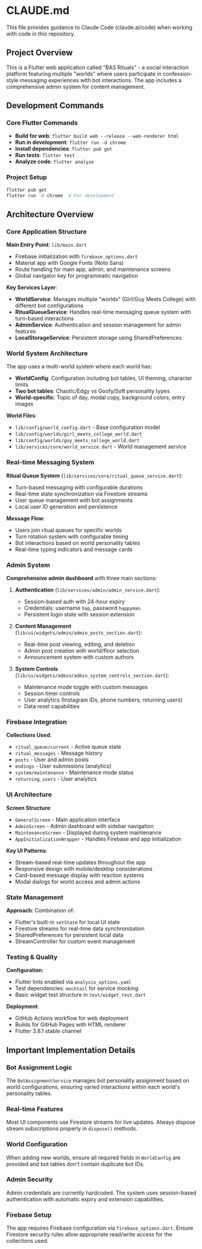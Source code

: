 # CLAUDE.md

This file provides guidance to Claude Code (claude.ai/code) when working with code in this repository.

## Project Overview

This is a Flutter web application called "BAS Rituals" - a social interaction platform featuring multiple "worlds" where users participate in confession-style messaging experiences with bot interactions. The app includes a comprehensive admin system for content management.

## Development Commands

### Core Flutter Commands
- **Build for web**: `flutter build web --release --web-renderer html`
- **Run in development**: `flutter run -d chrome`
- **Install dependencies**: `flutter pub get`
- **Run tests**: `flutter test`
- **Analyze code**: `flutter analyze`

### Project Setup
```bash
flutter pub get
flutter run -d chrome  # For development
```

## Architecture Overview

### Core Application Structure

**Main Entry Point**: `lib/main.dart`
- Firebase initialization with `firebase_options.dart`
- Material app with Google Fonts (Noto Sans)
- Route handling for main app, admin, and maintenance screens
- Global navigator key for programmatic navigation

**Key Services Layer**:
- **WorldService**: Manages multiple "worlds" (Girl/Guy Meets College) with different bot configurations
- **RitualQueueService**: Handles real-time messaging queue system with turn-based interactions
- **AdminService**: Authentication and session management for admin features
- **LocalStorageService**: Persistent storage using SharedPreferences

### World System Architecture

The app uses a multi-world system where each world has:
- **WorldConfig**: Configuration including bot tables, UI theming, character limits
- **Two bot tables**: Chaotic/Edgy vs Goofy/Soft personality types
- **World-specific**: Topic of day, modal copy, background colors, entry images

**World Files**:
- `lib/config/world_config.dart` - Base configuration model
- `lib/config/worlds/girl_meets_college_world.dart`
- `lib/config/worlds/guy_meets_college_world.dart`
- `lib/services/core/world_service.dart` - World management service

### Real-time Messaging System

**Ritual Queue System** (`lib/services/core/ritual_queue_service.dart`):
- Turn-based messaging with configurable durations
- Real-time state synchronization via Firestore streams
- User queue management with bot assignments
- Local user ID generation and persistence

**Message Flow**:
- Users join ritual queues for specific worlds
- Turn rotation system with configurable timing
- Bot interactions based on world personality tables
- Real-time typing indicators and message cards

### Admin System

**Comprehensive admin dashboard** with three main sections:

1. **Authentication** (`lib/services/admin/admin_service.dart`):
   - Session-based auth with 24-hour expiry
   - Credentials: username `hap`, password `happyman`
   - Persistent login state with session extension

2. **Content Management** (`lib/ui/widgets/admin/admin_posts_section.dart`):
   - Real-time post viewing, editing, and deletion
   - Admin post creation with world/floor selection
   - Announcement system with custom authors

3. **System Controls** (`lib/ui/widgets/admin/admin_system_controls_section.dart`):
   - Maintenance mode toggle with custom messages
   - Session timer controls
   - User analytics (Instagram IDs, phone numbers, returning users)
   - Data reset capabilities

### Firebase Integration

**Collections Used**:
- `ritual_queue/current` - Active queue state
- `ritual_messages` - Message history
- `posts` - User and admin posts
- `endings` - User submissions (analytics)
- `system/maintenance` - Maintenance mode status
- `returning_users` - User analytics

### UI Architecture

**Screen Structure**:
- `GeneralScreen` - Main application interface
- `AdminScreen` - Admin dashboard with sidebar navigation
- `MaintenanceScreen` - Displayed during system maintenance
- `AppInitializationWrapper` - Handles Firebase and app initialization

**Key UI Patterns**:
- Stream-based real-time updates throughout the app
- Responsive design with mobile/desktop considerations
- Card-based message display with reaction systems
- Modal dialogs for world access and admin actions

### State Management

**Approach**: Combination of:
- Flutter's built-in `setState` for local UI state
- Firestore streams for real-time data synchronization
- SharedPreferences for persistent local data
- StreamController for custom event management

### Testing & Quality

**Configuration**:
- Flutter lints enabled via `analysis_options.yaml`
- Test dependencies: `mocktail` for service mocking
- Basic widget test structure in `test/widget_test.dart`

**Deployment**:
- GitHub Actions workflow for web deployment
- Builds for GitHub Pages with HTML renderer
- Flutter 3.8.1 stable channel

## Important Implementation Details

### Bot Assignment Logic
The `BotAssignmentService` manages bot personality assignment based on world configurations, ensuring varied interactions within each world's personality tables.

### Real-time Features
Most UI components use Firestore streams for live updates. Always dispose stream subscriptions properly in `dispose()` methods.

### World Configuration
When adding new worlds, ensure all required fields in `WorldConfig` are provided and bot tables don't contain duplicate bot IDs.

### Admin Security
Admin credentials are currently hardcoded. The system uses session-based authentication with automatic expiry and extension capabilities.

### Firebase Setup
The app requires Firebase configuration via `firebase_options.dart`. Ensure Firestore security rules allow appropriate read/write access for the collections used.